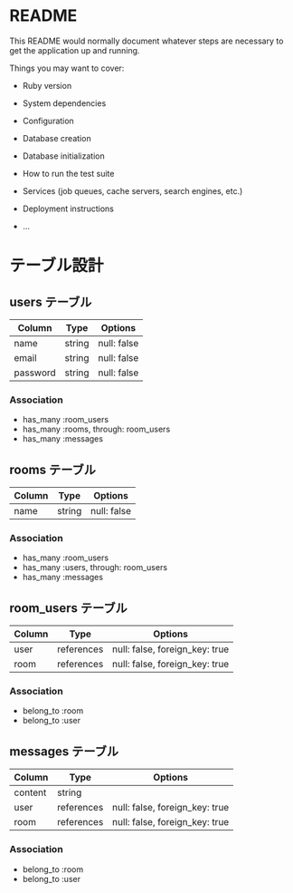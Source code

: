 # README

This README would normally document whatever steps are necessary to get the
application up and running.

Things you may want to cover:

* Ruby version

* System dependencies

* Configuration

* Database creation

* Database initialization

* How to run the test suite

* Services (job queues, cache servers, search engines, etc.)

* Deployment instructions

* ...

# テーブル設計

## users テーブル

| Column   | Type   | Options     |
| -------- | ------ | ----------- |
| name     | string | null: false |
| email    | string | null: false |
| password | string | null: false |

### Association

- has_many :room_users
- has_many :rooms, through: room_users
- has_many :messages


## rooms テーブル

| Column | Type        | Options        |
| ------ | ----------- | -------------- |
| name   | string      | null: false    |

### Association

- has_many :room_users
- has_many :users, through: room_users
- has_many :messages


## room_users テーブル

| Column | Type        | Options                           |
| ------ | ----------- | --------------------------------- |
| user   | references  | null: false, foreign_key: true    |
| room   | references  | null: false, foreign_key: true    |

### Association

- belong_to :room
- belong_to :user

## messages テーブル

| Column  | Type        | Options                           |
| ------- | ----------- | --------------------------------- |
| content | string      |                                   |
| user    | references  | null: false, foreign_key: true    |
| room    | references  | null: false, foreign_key: true    |

### Association

- belong_to :room
- belong_to :user